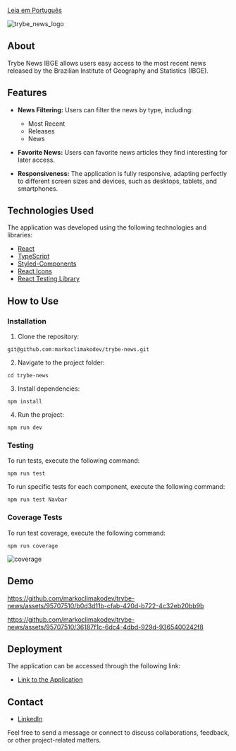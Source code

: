 [Leia em Português](/README.md)


![trybe_news_logo](https://github.com/markoclimakodev/trybe-news/assets/95707510/3abab91b-8f76-42a8-99ae-b1cc2f56ce59)

## About 

Trybe News IBGE allows users easy access to the most recent news released by the Brazilian Institute of Geography and Statistics (IBGE).

## Features

- **News Filtering:** Users can filter the news by type, including:
  - Most Recent
  - Releases
  - News

- **Favorite News:** Users can favorite news articles they find interesting for later access.
- **Responsiveness:** The application is fully responsive, adapting perfectly to different screen sizes and devices, such as desktops, tablets, and smartphones.

## Technologies Used

The application was developed using the following technologies and libraries:

- [React](https://reactjs.org/)
- [TypeScript](https://www.typescriptlang.org/)
- [Styled-Components](https://styled-components.com/)
- [React Icons](https://react-icons.github.io/react-icons/)
- [React Testing Library](https://testing-library.com/docs/react-testing-library/intro/)

## How to Use

### Installation
1. Clone the repository:
```
git@github.com:markoclimakodev/trybe-news.git
```
2. Navigate to the project folder:

```
cd trybe-news
```
3. Install dependencies:
```
npm install
```
4. Run the project:
```
npm run dev
```

### Testing
To run tests, execute the following command:
```
npm run test
```
To run specific tests for each component, execute the following command:
```
npm run test Navbar
```
### Coverage Tests
To run test coverage, execute the following command:
```
npm run coverage
```
![coverage](https://github.com/markoclimakodev/trybe-news/assets/95707510/b4055446-e2fe-407b-919f-215e7c7baa4b)
## Demo

https://github.com/markoclimakodev/trybe-news/assets/95707510/b0d3d11b-cfab-420d-b722-4c32eb20bb9b

https://github.com/markoclimakodev/trybe-news/assets/95707510/36187f1c-6dc4-4dbd-929d-9365400242f8

## Deployment

The application can be accessed through the following link:

- [Link to the Application](https://trybe-news.vercel.app/)

## Contact

- [LinkedIn](https://www.linkedin.com/in/markoclimako/)

Feel free to send a message or connect to discuss collaborations, feedback, or other project-related matters.